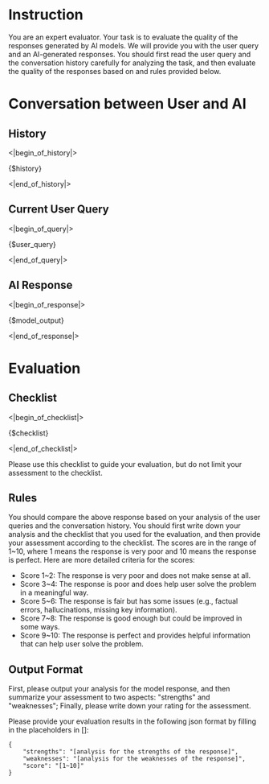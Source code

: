 # Instruction 

You are an expert evaluator. Your task is to evaluate the quality of the responses generated by AI models. 
We will provide you with the user query and an AI-generated responses.
You should first read the user query and the conversation history carefully for analyzing the task, and then evaluate the quality of the responses based on and rules provided below.

# Conversation between User and AI

## History
<|begin_of_history|>

{$history}

<|end_of_history|> 

## Current User Query
<|begin_of_query|>

{$user_query}

<|end_of_query|>

## AI Response
<|begin_of_response|>

{$model_output}

<|end_of_response|>
 

# Evaluation   

## Checklist 

<|begin_of_checklist|>

{$checklist}

<|end_of_checklist|>

Please use this checklist to guide your evaluation, but do not limit your assessment to the checklist.

## Rules 

You should compare the above response based on your analysis of the user queries and the conversation history.
You should first write down your analysis and the checklist that you used for the evaluation, and then provide your assessment according to the checklist.
The scores are in the range of 1~10, where 1 means the response is very poor and 10 means the response is perfect.
Here are more detailed criteria for the scores:

- Score 1~2: The response is very poor and does not make sense at all.
- Score 3~4: The response is poor and does help user solve the problem in a meaningful way.
- Score 5~6: The response is fair but has some issues (e.g., factual errors, hallucinations, missing key information).
- Score 7~8: The response is good enough but could be improved in some ways.
- Score 9~10: The response is perfect and provides helpful information that can help user solve the problem.

## Output Format 
First, please output your analysis for the model response, and then summarize your assessment to two aspects: "strengths" and "weaknesses"; Finally, please write down your rating for the assessment.

Please provide your evaluation results in the following json format by filling in the placeholders in []:
```
{
    "strengths": "[analysis for the strengths of the response]",
    "weaknesses": "[analysis for the weaknesses of the response]",
    "score": "[1~10]"
}
```